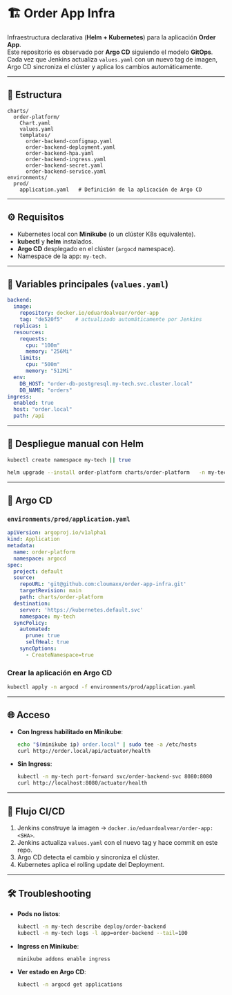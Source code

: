 # 🏗️ Order App Infra

Infraestructura declarativa (**Helm + Kubernetes**) para la aplicación **Order App**.  
Este repositorio es observado por **Argo CD** siguiendo el modelo **GitOps**.  
Cada vez que Jenkins actualiza `values.yaml` con un nuevo tag de imagen, Argo CD sincroniza el clúster y aplica los cambios automáticamente.

---

## 📂 Estructura

```
charts/
  order-platform/
    Chart.yaml
    values.yaml
    templates/
      order-backend-configmap.yaml
      order-backend-deployment.yaml
      order-backend-hpa.yaml
      order-backend-ingress.yaml
      order-backend-secret.yaml
      order-backend-service.yaml
environments/
  prod/
    application.yaml   # Definición de la aplicación de Argo CD
```

---

## ⚙️ Requisitos

- Kubernetes local con **Minikube** (o un clúster K8s equivalente).
- **kubectl** y **helm** instalados.
- **Argo CD** desplegado en el clúster (`argocd` namespace).
- Namespace de la app: `my-tech`.

---

## 📝 Variables principales (`values.yaml`)

```yaml
backend:
  image:
    repository: docker.io/eduardoalvear/order-app
    tag: "de520f5"    # actualizado automáticamente por Jenkins
  replicas: 1
  resources:
    requests:
      cpu: "100m"
      memory: "256Mi"
    limits:
      cpu: "500m"
      memory: "512Mi"
  env:
    DB_HOST: "order-db-postgresql.my-tech.svc.cluster.local"
    DB_NAME: "orders"
ingress:
  enabled: true
  host: "order.local"
  path: /api
```

---

## 🚀 Despliegue manual con Helm  

```bash
kubectl create namespace my-tech || true

helm upgrade --install order-platform charts/order-platform   -n my-tech   -f charts/order-platform/values.yaml
```

---

## 🔄 Argo CD

### `environments/prod/application.yaml`

```yaml
apiVersion: argoproj.io/v1alpha1
kind: Application
metadata:
  name: order-platform
  namespace: argocd
spec:
  project: default
  source:
    repoURL: 'git@github.com:cloumaxx/order-app-infra.git'
    targetRevision: main
    path: charts/order-platform
  destination:
    server: 'https://kubernetes.default.svc'
    namespace: my-tech
  syncPolicy:
    automated:
      prune: true
      selfHeal: true
    syncOptions:
      - CreateNamespace=true
```

### Crear la aplicación en Argo CD
```bash
kubectl apply -n argocd -f environments/prod/application.yaml
```

---

## 🌐 Acceso

- **Con Ingress habilitado en Minikube**:
  ```bash
  echo "$(minikube ip) order.local" | sudo tee -a /etc/hosts
  curl http://order.local/api/actuator/health
  ```

- **Sin Ingress**:
  ```bash
  kubectl -n my-tech port-forward svc/order-backend-svc 8080:8080
  curl http://localhost:8080/actuator/health
  ```

---

## 🔁 Flujo CI/CD

1. Jenkins construye la imagen → `docker.io/eduardoalvear/order-app:<SHA>`.
2. Jenkins actualiza `values.yaml` con el nuevo tag y hace commit en este repo.
3. Argo CD detecta el cambio y sincroniza el clúster.
4. Kubernetes aplica el rolling update del Deployment.

---

## 🛠️ Troubleshooting

- **Pods no listos**:
  ```bash
  kubectl -n my-tech describe deploy/order-backend
  kubectl -n my-tech logs -l app=order-backend --tail=100
  ```
- **Ingress en Minikube**:
  ```bash
  minikube addons enable ingress
  ```
- **Ver estado en Argo CD**:
  ```bash
  kubectl -n argocd get applications
  ```
